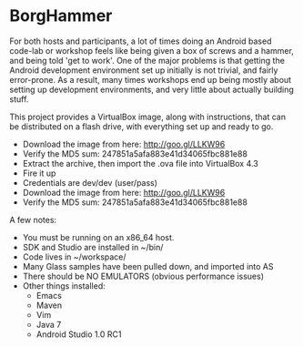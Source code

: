 BorgHammer
==========

For both hosts and participants, a lot of times doing an Android based code-lab or workshop feels like being given a box of screws and a hammer, and being told 'get to work'. One of the major problems is that getting the Android development environment set up initially is not trivial, and fairly error-prone. As a result, many times workshops end up being mostly about setting up development environments, and very little about actually building stuff. 

This project provides a VirtualBox image, along with instructions, that can be distributed on a flash drive, with everything set up and ready to go. 

* Download the image from here: http://goo.gl/LLKW96
* Verify the MD5 sum: 247851a5afa883e41d34065fbc881e88
* Extract the archive, then import the .ova file into VirtualBox 4.3
* Fire it up
* Credentials are dev/dev (user/pass)
* Download the image from here: http://goo.gl/LLKW96
* Verify the MD5 sum: 247851a5afa883e41d34065fbc881e88

A few notes:

* You must be running on an x86_64 host.
* SDK and Studio are installed in ~/bin/
* Code lives in ~/workspace/
* Many Glass samples have been pulled down, and imported into AS
* There should be NO EMULATORS (obvious performance issues)
* Other things installed:
    * Emacs
    * Maven
    * Vim
    * Java 7
    * Android Studio 1.0 RC1
